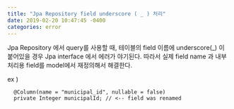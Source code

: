 ```yaml
---
title: "Jpa Repository field underscore ( _ ) 처리"
date: 2019-02-20 10:47:45 -0400
categories: error
---
```



Jpa Repository 에서 query를 사용할 때, 테이블의 field 이름에 underscore(_) 이 붙어있을 경우 Jpa interface 에서 에러가 야기된다. 
따라서 실제 field name 과 내부 처리용 field를 model에서 재정의해서 해결한다.
 
ex )
 
```
  @Column(name = "municipal_id", nullable = false)
  private Integer municipalId; // <-- field was renamed
```
